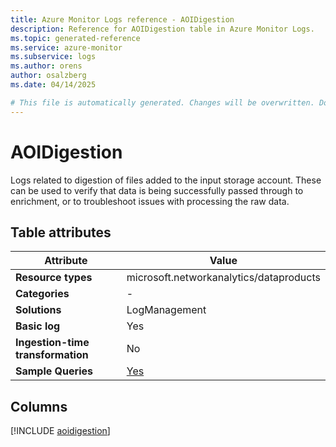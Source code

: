 ```yaml
---
title: Azure Monitor Logs reference - AOIDigestion
description: Reference for AOIDigestion table in Azure Monitor Logs.
ms.topic: generated-reference
ms.service: azure-monitor
ms.subservice: logs
ms.author: orens
author: osalzberg
ms.date: 04/14/2025

# This file is automatically generated. Changes will be overwritten. Do not change this file directly.
---
```


# AOIDigestion

Logs related to digestion of files added to the input storage account. These can be used to verify that data is being successfully passed through to enrichment, or to troubleshoot issues with processing the raw data.


## Table attributes

|Attribute|Value|
|---|---|
|**Resource types**|microsoft.networkanalytics/dataproducts|
|**Categories**|-|
|**Solutions**| LogManagement|
|**Basic log**|Yes|
|**Ingestion-time transformation**|No|
|**Sample Queries**|[Yes](/azure/azure-monitor/reference/queries/aoidigestion)|



## Columns
  
[!INCLUDE [aoidigestion](~/reusable-content/ce-skilling/azure/includes/azure-monitor/reference/tables/aoidigestion-include.md)]

